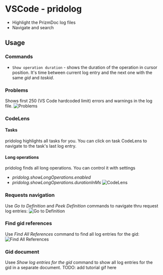 # VSCode  - pridolog

- Highlight the PrizmDoc log files
- Navigate and search

## Usage

### Commands

* `Show operation duration` - shows the duration of the operation in cursor position. It's time between current log entry and the next one with the same *gid* and *taskid*.

### Problems

Shows first 250 (VS Code hardcoded limit) errors and warnings in the log file.
![Problems](https://git.jpg.com/ishestakov/pridolog/raw/master/tutorial-gifs/problems.gif)

### CodeLens

#### Tasks
pridolog highlights all tasks for you. You can click on task CodeLens to navigate to the task's last log entry.

#### Long operations
pridolog finds all long operations. You can control it with settings
- *pridolog.showLongOperations.enabled*
- *pridolog.showLongOperations.durationInMs*
![CodeLens](https://git.jpg.com/ishestakov/pridolog/raw/master/tutorial-gifs/code-lens-tasks.png)

### Requests navigation
Use *Go to Definition* and *Peek Definition* commands to navigate thru request log entries:
![Go to Definition](https://git.jpg.com/ishestakov/pridolog/raw/master/tutorial-gifs/go_to_definition.gif)

### Find gid references
Use *Find All References* command to find all log entries for the gid:
![Find All References](https://git.jpg.com/ishestakov/pridolog/raw/master/tutorial-gifs/find_all_references.gif)

### Gid document
Usee *Show log entries for the gid* command to show all log entries for the gid in a separate document.
TODO: add tutorial gif here